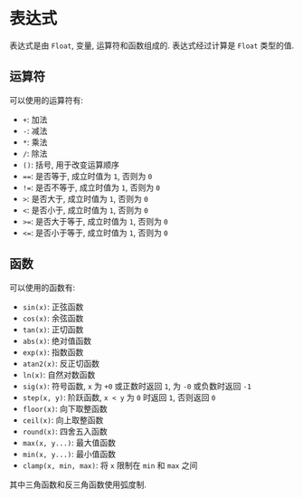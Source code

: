 # 表达式

表达式是由 `Float`, 变量, 运算符和函数组成的. 表达式经过计算是 `Float` 类型的值.

## 运算符

可以使用的运算符有:

- `+`: 加法
- `-`: 减法
- `*`: 乘法
- `/`: 除法
- `()`: 括号, 用于改变运算顺序
- `==`: 是否等于, 成立时值为 `1`, 否则为 `0`
- `!=`: 是否不等于, 成立时值为 `1`, 否则为 `0`
- `>`: 是否大于, 成立时值为 `1`, 否则为 `0`
- `<`: 是否小于, 成立时值为 `1`, 否则为 `0`
- `>=`: 是否大于等于, 成立时值为 `1`, 否则为 `0`
- `<=`: 是否小于等于, 成立时值为 `1`, 否则为 `0`

## 函数

可以使用的函数有:

- `sin(x)`: 正弦函数
- `cos(x)`: 余弦函数
- `tan(x)`: 正切函数
- `abs(x)`: 绝对值函数
- `exp(x)`: 指数函数
- `atan2(x)`: 反正切函数
- `ln(x)`: 自然对数函数
- `sig(x)`: 符号函数, `x` 为 `+0` 或正数时返回 `1`, 为 `-0` 或负数时返回 `-1`
- `step(x, y)`: 阶跃函数, `x < y` 为 `0` 时返回 `1`, 否则返回 `0`
- `floor(x)`: 向下取整函数
- `ceil(x)`: 向上取整函数
- `round(x)`: 四舍五入函数
- `max(x, y...)`: 最大值函数
- `min(x, y...)`: 最小值函数
- `clamp(x, min, max)`: 将 `x` 限制在 `min` 和 `max` 之间

其中三角函数和反三角函数使用弧度制.
